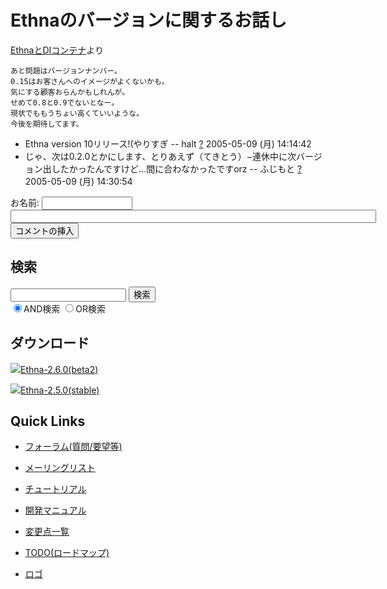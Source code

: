 # Ethnaのバージョンに関するお話し
[EthnaとDIコンテナ](http://cgi39.plala.or.jp/klove/w/k.cgi?page=Ethna%A4%C8DI%A5%B3%A5%F3%A5%C6%A5%CA)より

    あと問題はバージョンナンバー。
    0.15はお客さんへのイメージがよくないかも。
    気にする顧客おらんかもしれんが。
    せめて0.8と0.9でないとなー。
    現状でももうちょい高くていいような。
    今後を期待してます。

- Ethna version 10リリース!(やりすぎ -- halt [?](cmd=edit&page=halt&refer=ethna-community-topic-version_number.html) 2005-05-09 (月) 14:14:42
- じゃ、次は0.2.0とかにします、とりあえず（てきとう）−連休中に次バージョン出したかったんですけど...間に合わなかったですorz -- ふじもと [?](cmd=edit&page=%A4%D5%A4%B8%A4%E2%A4%C8&refer=ethna-community-topic-version_number.html) 2005-05-09 (月) 14:30:54
  
<form action="http://ethna.jp/index.php" method="post"> 
<div><input type="hidden" name="encode_hint" value="ぷ"></div>
 <div>
  <input type="hidden" name="plugin" value="comment">
  <input type="hidden" name="refer" value="ethna-community-topic-version_number">
  <input type="hidden" name="comment_no" value="0">
  <input type="hidden" name="nodate" value="0">
  <input type="hidden" name="above" value="1">
  <input type="hidden" name="digest" value="2e55f787260122ae8e8404f020c41996">
  <label for="_p_comment_name_0">お名前: </label><input type="text" name="name" id="_p_comment_name_0" size="15">

  <input type="text" name="msg" id="_p_comment_comment_0" size="70">
  <input type="submit" name="comment" value="コメントの挿入">
 </div>
</form>
<!-- ??END id:body -->
<!-- ??BEGIN id:summary --><!-- ??END id:note -->
<!-- ??BEGIN id:trackback -->
<!-- ?? END id:trackback --><!-- ?? END id:attach -->
<!-- ?? END id:summary -->
<!-- ??END id:content -->
<!-- ?? END id:wrap_content --><!-- ??sidebar?? ========================================================== -->
<!-- ??BEGIN id:wrap_sidebar -->

<!-- ??BEGIN id:search_form -->

## 検索

<form action="http://ethna.jp/index.php?cmd=search" method="post">
            <input type="hidden" name="encode_hint" value="??">
            <input type="text" name="word" value="" size="20">
            <input type="submit" value="検索"><br>
            <input type="radio" name="type" value="AND" checked id="and_search"><label for="and_search">AND検索</label>
            <input type="radio" name="type" value="OR" id="or_search"><label for="or_search">OR検索</label>
    </form>

<!-- END id:search_form -->
<!-- ??BEGIN id:download_link -->

## ダウンロード

[![](image/minilogo.gif)Ethna-2.6.0(beta2)](ethna-download.html)

[![](image/minilogo.gif)Ethna-2.5.0(stable)](ethna-download.html)

<!-- END id:download_link -->
<!-- ??BEGIN id:download_link -->

## Quick Links

- [フォーラム(質問/要望等)](ethna-community-forum.html)
- [メーリングリスト](http://ml.ethna.jp/mailman/listinfo/users)

- [チュートリアル](ethna-document-tutorial.html)
- [開発マニュアル](ethna-document-dev_guide.html)
- [変更点一覧](ethna-document-changes.html)

- [TODO(ロードマップ)](TODO.html)
- [ロゴ](ethna-logo.html)

<!-- END id:download_link -->
<!-- ??BEGIN id:search_form -->

